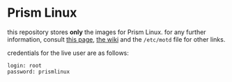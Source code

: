 # Prism Linux

this repository stores **only** the images for Prism Linux. for any further information, consult [this page](wiktornowicki.github.io/prismlinux.html), [the wiki](https://github.com/wiktornowicki/prismlinux-images/wiki) and the ``/etc/motd`` file for other links.

credentials for the live user are as follows:
```
login: root
password: prismlinux
```
